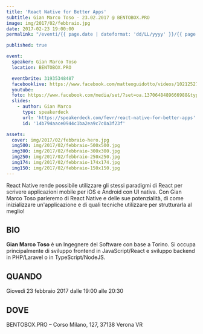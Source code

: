 ```yaml
---
title: 'React Native for Better Apps'
subtitle: Gian Marco Toso - 23.02.2017 @ BENTOBOX.PRO
image: img/2017/02/febbraio.jpg
date: 2017-02-23 19:00:00
permalink: "/eventi/{{ page.date | dateformat: 'dd/LL/yyyy' }}/{{ page.fileSlug | slug }}/index.html"

published: true

event:
  speaker: Gian Marco Toso
  location: BENTOBOX.PRO

  eventbrite: 31935348487
  facebooklive: https://www.facebook.com/matteoguidotto/videos/10212527867735587/
  youtube:
  foto: https://www.facebook.com/media/set/?set=oa.1370648489666988&type=1
  slides:
    - author: Gian Marco
      type: speakerdeck
      url: 'https://speakerdeck.com/fevr/react-native-for-better-apps'
      id: '14b794aace0944c1ba2ea9c7c0a3f23f'

assets:
  cover: img/2017/02/febbraio-hero.jpg
  img500: img/2017/02/febbraio-500x500.jpg
  img300: img/2017/02/febbraio-300x300.jpg
  img250: img/2017/02/febbraio-250x250.jpg
  img174: img/2017/02/febbraio-174x174.jpg
  img150: img/2017/02/febbraio-150x150.jpg
---
```


React Native rende possibile utilizzare gli stessi paradigmi di React per scrivere applicazioni mobile per iOS e
Android con UI nativa. Con Gian Marco Toso parleremo di React Native e delle sue potenzialità, di come inizializzare
un'applicazione e di quali tecniche utilizzare per strutturarla al meglio!

## BIO

**Gian Marco Toso** è un Ingegnere del Software con base a Torino. Si occupa principalmente di sviluppo frontend in
JavaScript/React e sviluppo backend in PHP/Laravel o in TypeScript/NodeJS.

## QUANDO

Giovedì 23 febbraio 2017 dalle 19:00 alle 20:30

## DOVE

BENTOBOX.PRO – Corso Milano, 127, 37138 Verona VR
